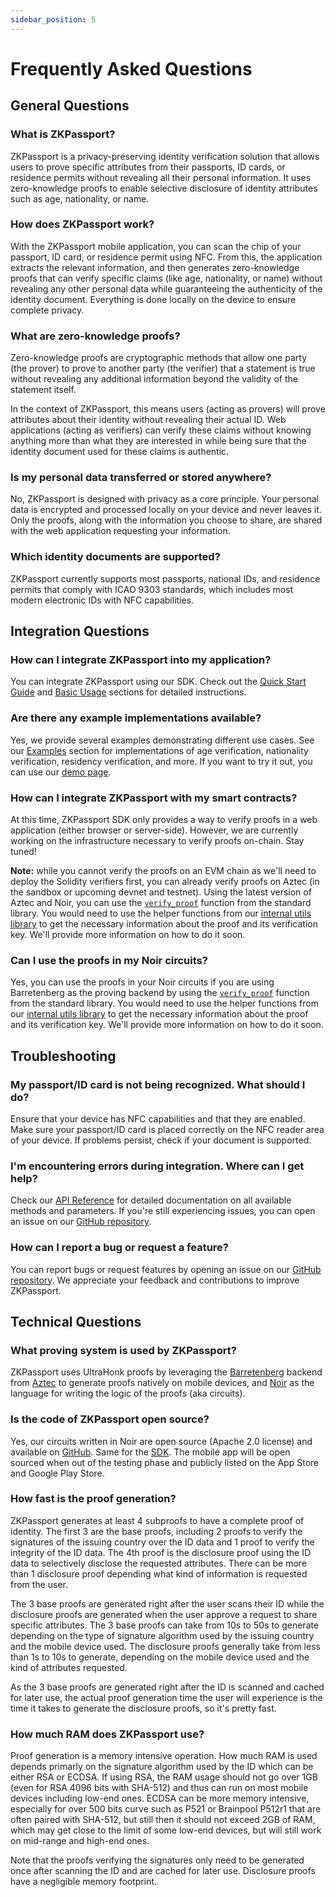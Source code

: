 ```yaml
---
sidebar_position: 5
---
```


# Frequently Asked Questions

## General Questions

### What is ZKPassport?

ZKPassport is a privacy-preserving identity verification solution that allows users to prove specific attributes from their passports, ID cards, or residence permits without revealing all their personal information. It uses zero-knowledge proofs to enable selective disclosure of identity attributes such as age, nationality, or name.

### How does ZKPassport work?

With the ZKPassport mobile application, you can scan the chip of your passport, ID card, or residence permit using NFC. From this, the application extracts the relevant information, and then generates zero-knowledge proofs that can verify specific claims (like age, nationality, or name) without revealing any other personal data while guaranteeing the authenticity of the identity document. Everything is done locally on the device to ensure complete privacy.

### What are zero-knowledge proofs?

Zero-knowledge proofs are cryptographic methods that allow one party (the prover) to prove to another party (the verifier) that a statement is true without revealing any additional information beyond the validity of the statement itself.

In the context of ZKPassport, this means users (acting as provers) will prove attributes about their identity without revealing their actual ID. Web applications (acting as verifiers) can verify these claims without knowing anything more than what they are interested in while being sure that the identity document used for these claims is authentic.

### Is my personal data transferred or stored anywhere?

No, ZKPassport is designed with privacy as a core principle. Your personal data is encrypted and processed locally on your device and never leaves it. Only the proofs, along with the information you choose to share, are shared with the web application requesting your information.

### Which identity documents are supported?

ZKPassport currently supports most passports, national IDs, and residence permits that comply with ICAO 9303 standards, which includes most modern electronic IDs with NFC capabilities.

## Integration Questions

### How can I integrate ZKPassport into my application?

You can integrate ZKPassport using our SDK. Check out the [Quick Start Guide](/getting-started/quick-start) and [Basic Usage](/getting-started/basic-usage) sections for detailed instructions.

### Are there any example implementations available?

Yes, we provide several examples demonstrating different use cases. See our [Examples](/examples) section for implementations of age verification, nationality verification, residency verification, and more. If you want to try it out, you can use our [demo page](https://demo.zkpassport.id).

### How can I integrate ZKPassport with my smart contracts?

At this time, ZKPassport SDK only provides a way to verify proofs in a web application (either browser or server-side). However, we are currently working on the infrastructure necessary to verify proofs on-chain. Stay tuned!

**Note:** while you cannot verify the proofs on an EVM chain as we'll need to deploy the Solidity verifiers first, you can already verify proofs on Aztec (in the sandbox or upcoming devnet and testnet). Using the latest version of Aztec and Noir, you can use the [`verify_proof`](https://noir-lang.org/docs/noir/standard_library/recursion#verifying-recursive-proofs) function from the standard library. You would need to use the helper functions from our [internal utils library](https://github.com/zkpassport/zkpassport-utils) to get the necessary information about the proof and its verification key. We'll provide more information on how to do it soon.

### Can I use the proofs in my Noir circuits?

Yes, you can use the proofs in your Noir circuits if you are using Barretenberg as the proving backend by using the [`verify_proof`](https://noir-lang.org/docs/noir/standard_library/recursion#verifying-recursive-proofs) function from the standard library. You would need to use the helper functions from our [internal utils library](https://github.com/zkpassport/zkpassport-utils) to get the necessary information about the proof and its verification key. We'll provide more information on how to do it soon.

## Troubleshooting

### My passport/ID card is not being recognized. What should I do?

Ensure that your device has NFC capabilities and that they are enabled. Make sure your passport/ID card is placed correctly on the NFC reader area of your device. If problems persist, check if your document is supported.

### I'm encountering errors during integration. Where can I get help?

Check our [API Reference](/api) for detailed documentation on all available methods and parameters. If you're still experiencing issues, you can open an issue on our [GitHub repository](https://github.com/zkpassport/zkpassport-sdk).

### How can I report a bug or request a feature?

You can report bugs or request features by opening an issue on our [GitHub repository](https://github.com/zkpassport/zkpassport-sdk). We appreciate your feedback and contributions to improve ZKPassport.

## Technical Questions

### What proving system is used by ZKPassport?

ZKPassport uses UltraHonk proofs by leveraging the [Barretenberg](https://github.com/AztecProtocol/aztec-packages/tree/master/barretenberg) backend from [Aztec](https://aztec.network/) to generate proofs natively on mobile devices, and [Noir](https://noir-lang.org/) as the language for writing the logic of the proofs (aka circuits).

### Is the code of ZKPassport open source?

Yes, our circuits written in Noir are open source (Apache 2.0 license) and available on [GitHub](https://github.com/zkpassport/circuits). Same for the [SDK](https://github.com/zkpassport/zkpassport-sdk). The mobile app will be open sourced when out of the testing phase and publicly listed on the App Store and Google Play Store.

### How fast is the proof generation?

ZKPassport generates at least 4 subproofs to have a complete proof of identity. The first 3 are the base proofs, including 2 proofs to verify the signatures of the issuing country over the ID data and 1 proof to verify the integrity of the ID data. The 4th proof is the disclosure proof using the ID data to selectively disclose the requested attributes. There can be more than 1 disclosure proof depending what kind of information is requested from the user.

The 3 base proofs are generated right after the user scans their ID while the disclosure proofs are generated when the user approve a request to share specific attributes. The 3 base proofs can take from 10s to 50s to generate depending on the type of signature algorithm used by the issuing country and the mobile device used. The disclosure proofs generally take from less than 1s to 10s to generate, depending on the mobile device used and the kind of attributes requested.

As the 3 base proofs are generated right after the ID is scanned and cached for later use, the actual proof generation time the user will experience is the time it takes to generate the disclosure proofs, so it's pretty fast.

### How much RAM does ZKPassport use?

Proof generation is a memory intensive operation. How much RAM is used depends primarly on the signature algorithm used by the ID which can be either RSA or ECDSA. If using RSA, the RAM usage should not go over 1GB (even for RSA 4096 bits with SHA-512) and thus can run on most mobile devices including low-end ones. ECDSA can be more memory intensive, especially for over 500 bits curve such as P521 or Brainpool P512r1 that are often paired with SHA-512, but still then it should not exceed 2GB of RAM, which may get close to the limit of some low-end devices, but will still work on mid-range and high-end ones.

Note that the proofs verifying the signatures only need to be generated once after scanning the ID and are cached for later use. Disclosure proofs have a negligible memory footprint.
